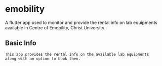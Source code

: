 # emobility

A flutter app used to monitor and provide the rental info on lab equipments available in Centre of Emobility, Christ University.

## Basic Info

    This app provides the rental info on the available lab equipments along with an option to book them.